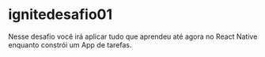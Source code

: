 # ignitedesafio01
Nesse desafio você irá aplicar tudo que aprendeu até agora no React Native enquanto constrói um App de tarefas.
